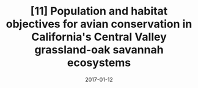 ---
title: "[11] Population and habitat objectives for avian conservation in California's Central Valley grassland-oak savannah ecosystems"
collection: publications
date: 2017-01-12
venue: 'San Francisco Estuary and Watershed Science'
link: 'https://doi.org/10.15447/sfews.2017v15iss1art6'
paperurl: '/files/DiGaudio et al. 2017 - CVJV - grassland-oak savannah-compressed.pdf'
openaccess: true
citation: "DiGaudio RT, Dybala KE, Seavy NE, Gardali T (2017) Population and habitat objectives for avian conservation in California's Central Valley grassland-oak savannah ecosystems. <i>San Francisco Estuary and Watershed Science</i> 15. DOI: 10.15447/sfews.2017v15iss1art6"
---